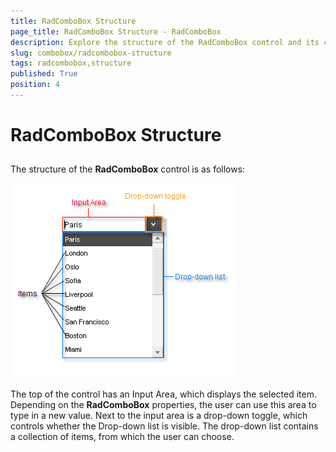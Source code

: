 ```yaml
---
title: RadComboBox Structure
page_title: RadComboBox Structure - RadComboBox
description: Explore the structure of the RadComboBox control and its components for efficient dropdown management.
slug: combobox/radcombobox-structure
tags: radcombobox,structure
published: True
position: 4
---
```


# RadComboBox Structure



## 

The structure of the **RadComboBox** control is as follows:

![ComboBox Structure](images/combobox_structure.png)

The top of the control has an Input Area, which displays the selected item. Depending on the **RadComboBox** properties, the user can use this area to type in a new value. Next to the input area is a drop-down toggle, which controls whether the Drop-down list is visible. The drop-down list contains a collection of items, from which the user can choose.
